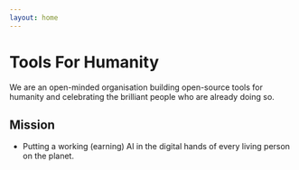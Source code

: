 ```yaml
---
layout: home
---
```


# Tools For Humanity

We are an open-minded organisation building open-source tools for humanity and celebrating the brilliant people who are already doing so.

## Mission
  - Putting a working (earning) AI in the digital hands of every living person on the planet.





